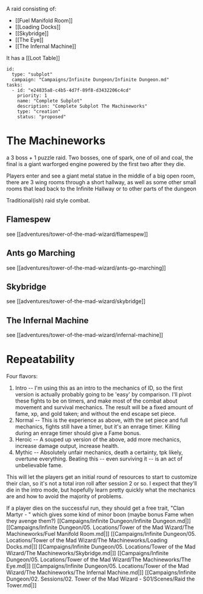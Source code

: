 
A raid consisting of:

- [[Fuel Manifold Room]]
- [[Loading Docks]]
- [[Skybridge]]
- [[The Eye]]
- [[The Infernal Machine]]

It has a [[Loot Table]]


```RpgManager4
id: 
  type: "subplot"
  campaign: "Campaigns/Infinite Dungeon/Infinite Dungeon.md"
tasks: 
  - id: "e24835a8-c4b5-4d7f-89f8-d3432206c4cd"
    priority: 1
    name: "Complete Subplot"
    description: "Complete Subplot The Machineworks"
    type: "creation"
    status: "proposed"
```

# The Machineworks

a 3 boss + 1 puzzle raid. Two bosses, one of spark, one of oil and coal, the final is a giant warforged engine powered
by the first two after they die.

Players enter and see a giant metal statue in the middle of a big open room, there are 3 wing rooms through a short
hallway, as well as some other small rooms that lead back to the Infinite Hallway or to other parts of the dungeon

Traditional(ish) raid style combat.

## Flamespew

see [[adventures/tower-of-the-mad-wizard/flamespew]]

## Ants go Marching

see [[adventures/tower-of-the-mad-wizard/ants-go-marching]]

## Skybridge

see [[adventures/tower-of-the-mad-wizard/skybridge]]


## The Infernal Machine

see [[adventures/tower-of-the-mad-wizard/infernal-machine]]

# Repeatability

Four flavors:

1. Intro -- I'm using this as an intro to the mechanics of ID, so the first version is actually probably going to be
   'easy' by comparison. I'll pivot these fights to be on timers, and make most of the combat about movement and
    survival mechanics. The result will be a fixed amount of fame, xp, and gold taken; and without the end escape set
    piece.
2. Normal -- This is the experience as above, with the set piece and full mechanics, fights still have a timer, but it's
   an enrage timer. Killing during an enrage timer should give a Fame bonus.
3. Heroic -- A souped up version of the above, add more mechanics, increase damage output, increase health.
4. Mythic -- Absolutely unfair mechanics, death a certainty, tpk likely, overtune everything. Beating this -- even
   surviving it -- is an act of unbelievable fame.

This will let the players get an initial round of resources to start to customize their clan, so it's not a total iron
roll after session 2 or so. I expect that they'll die in the intro mode, but hopefully learn pretty quickly what the
mechanics are and how to avoid the majority of problems.

If a player dies on the successful run, they should get a free trait, "Clan Martyr - <Charname>" which gives some kind
of minor boon (maybe bonus Fame when they avenge them?)
[[Campaigns/Infinite Dungeon/Infinite Dungeon.md|]]
[[Campaigns/Infinite Dungeon/05. Locations/Tower of the Mad Wizard/The Machineworks/Fuel Manifold Room.md|]]
[[Campaigns/Infinite Dungeon/05. Locations/Tower of the Mad Wizard/The Machineworks/Loading Docks.md|]]
[[Campaigns/Infinite Dungeon/05. Locations/Tower of the Mad Wizard/The Machineworks/Skybridge.md|]]
[[Campaigns/Infinite Dungeon/05. Locations/Tower of the Mad Wizard/The Machineworks/The Eye.md|]]
[[Campaigns/Infinite Dungeon/05. Locations/Tower of the Mad Wizard/The Machineworks/The Infernal Machine.md|]]
[[Campaigns/Infinite Dungeon/02. Sessions/02. Tower of the Mad Wizard - S01/Scenes/Raid the Tower.md|]]